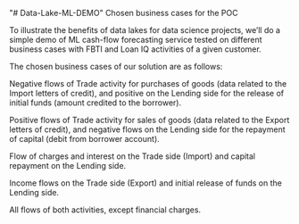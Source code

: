 "# Data-Lake-ML-DEMO" 
Chosen business cases for the POC

To illustrate the benefits of data lakes for data science projects, we’ll do a simple demo of ML cash-flow forecasting service tested on different business cases with FBTI and Loan IQ activities of a given customer. 

The chosen business cases of our solution are as follows: 

Negative flows of Trade activity for purchases of goods (data related to the Import letters of credit), and positive on the Lending side for the release of initial funds (amount credited to the borrower). 

Positive flows of Trade activity for sales of goods (data related to the Export letters of credit), and negative flows on the Lending side for the repayment of capital (debit from borrower account). 

Flow of charges and interest on the Trade side (Import) and capital repayment on the Lending side. 

Income flows on the Trade side (Export) and initial release of funds on the Lending side. 

All flows of both activities, except financial charges. 

